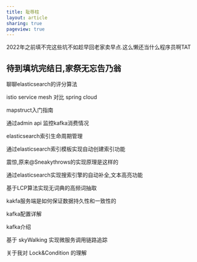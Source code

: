 ```yaml
---
title: 耻辱柱   
layout: article
sharing: true
pageview: true
---
```


2022年之前填不完这些坑不如趁早回老家卖早点.这么懒还当什么程序员啊TAT

## 待到填坑完结日,家祭无忘告乃翁

聊聊elasticsearch的评分算法

istio service mesh 对比 spring cloud

mapstruct入门指南

通过admin api 监控kafka消费情况

elasticsearch索引生命周期管理

通过elasticsearch索引模板实现自动创建索引功能

震惊,原来@Sneakythrows的实现原理是这样的

通过elasticsearch实现搜索引擎的自动补全,文本高亮功能

基于LCP算法实现无词典的高频词抽取

kakfa服务端是如何保证数据持久性和一致性的

kafka配置详解

kafka介绍

基于 skyWalking 实现微服务调用链路追踪

关于我对 Lock&Condition 的理解